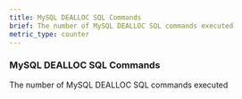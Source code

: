 ```yaml
---
title: MySQL DEALLOC SQL Commands
brief: The number of MySQL DEALLOC SQL commands executed
metric_type: counter
---
```

### MySQL DEALLOC SQL Commands

The number of MySQL DEALLOC SQL commands executed
